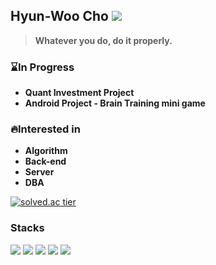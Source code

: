 ## Hyun-Woo Cho  <a href="https://hyeo-noo.tistory.com/"><img src="https://img.shields.io/badge/-Tech%20blog-black?style=flat-square"/></a>
> <strong>Whatever you do, do it properly.</strong>
<!-- [![solved.ac tier](http://mazassumnida.wtf/api/mini/generate_badge?boj=hyun0404woo)](https://solved.ac/hyun0404woo) -->
### :hourglass:In Progress<br>
- <strong>Quant Investment Project</strong>
- <strong> Android Project - Brain Training mini game </strong>
<!--- Visualizing Hospital Visitors-->

### :fire:Interested in<br>

- <strong>Algorithm</strong>
- <strong>Back-end</strong>
- <strong>Server</strong>
- <strong>DBA</strong>

[![solved.ac tier](http://mazassumnida.wtf/api/v2/generate_badge?boj=hyun0404woo)](https://solved.ac/hyun0404woo)
### Stacks
<img src="https://img.shields.io/badge/C++-00599C?style=flat-sqaure&logo=c++&logoColor=white"/> <img src="https://img.shields.io/badge/Python-3776AB?style=flat&logo=Python&logoColor=white"/> <img src="https://img.shields.io/badge/Django-092E20?style=flat&logo=Django&link=https://simpleicons.org/?q=django"/> <img src="https://img.shields.io/badge/C-A8B9CC?style=flat-sqaure&logo=C&logoColor=white"/> <img src="https://img.shields.io/badge/Git-F05032?style=flat-sqaure&logo=Git&logoColor=white"/>

<!-- <img src="https://img.shields.io/badge/Javascript-F05032?style=flat-square&logo=Javascript&logoColor=white"/> -->
